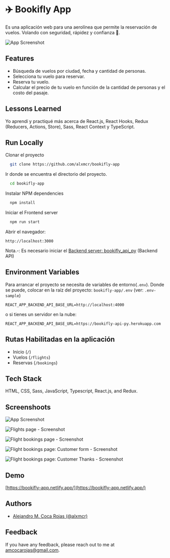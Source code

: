 # ✈️ Bookifly App

Es una aplicación web para una aerolínea que permite la reservación de vuelos. Volando con seguridad, rápidez y confianza 🌴.

![App Screenshot](https://res.cloudinary.com/images-alex-projects/image/upload/v1635666877/Portfolio/bookifly-app/screenshots/bookifly-home-page_fb7rhg.png)

## Features

- Búsqueda de vuelos por ciudad, fecha y cantidad de personas.
- Selecciona tu vuelo para reservar.
- Reserva tu vuelo.
- Calcular el precio de tu vuelo en función de la cantidad de personas y el costo del pasaje.

## Lessons Learned

Yo aprendí y practiqué más acerca de React.js, React Hooks, Redux (Reducers, Actions, Store), Sass, React Context y TypeScript.

## Run Locally

Clonar el proyecto

```bash
  git clone https://github.com/alxmcr/bookifly-app
```

Ir donde se encuentra el directorio del proyecto.

```bash
  cd bookifly-app
```

Instalar NPM dependencies

```bash
  npm install
```

Iniciar el Frontend server

```bash
  npm run start
```

Abrir el navegador:

```
http://localhost:3000
```

Nota.-: Es necesario iniciar el [Backend server: bookifly_api_py](https://github.com/alxmcr/bookifly_api_py) (Backend API)

## Environment Variables

Para arrancar el proyecto se necesita de variables de entorno(`.env`). Donde se puede, colocar en la raíz del proyecto: `bookifly-app/.env` (ver: `.env-sample`)

```
REACT_APP_BACKEND_API_BASE_URL=http://localhost:4000
```

o si tienes un servidor en la nube:

```
REACT_APP_BACKEND_API_BASE_URL=https://bookifly-api-py.herokuapp.com
```

## Rutas Habilitadas en la aplicación

- Inicio (`/`)
- Vuelos (`/flights`)
- Reservas (`/bookings`)

## Tech Stack

HTML, CSS, Sass, JavaScript, Typescript, React.js, and Redux.

## Screenshoots

![App Screenshot](https://res.cloudinary.com/images-alex-projects/image/upload/v1635666877/Portfolio/bookifly-app/screenshots/bookifly-home-page_fb7rhg.png)

![Flights page - Screenshot](https://res.cloudinary.com/images-alex-projects/image/upload/v1635666876/Portfolio/bookifly-app/screenshots/bookifly-flight-page_h16fzi.png)

![Flight bookings page - Screenshot](https://res.cloudinary.com/images-alex-projects/image/upload/v1635666876/Portfolio/bookifly-app/screenshots/bookifly-flight-bookings-page_eos62y.png)

![Flight bookings page: Customer form - Screenshot](https://res.cloudinary.com/images-alex-projects/image/upload/v1635666876/Portfolio/bookifly-app/screenshots/bookifly-customer-info_ewnpji.png)

![Flight bookings page: Customer Thanks - Screenshot](https://res.cloudinary.com/images-alex-projects/image/upload/v1635666876/Portfolio/bookifly-app/screenshots/bookifly-thanks-modal_cxhkcc.png)

## Demo

[https://bookifly-app.netlify.app/](https://bookifly-app.netlify.app/)

## Authors

- [Alejandro M. Coca Rojas (@alxmcr)](https://www.github.com/alxmcr)

## Feedback

If you have any feedback, please reach out to me at amcocarojas@gmail.com.
